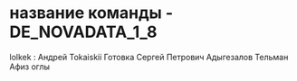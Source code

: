 # название команды  - DE_NOVADATA_1_8
lolkek :
    Андрей Tokaiskii 
    Готовка Сергей Петрович
    Адыгезалов Тельман Афиз оглы
    